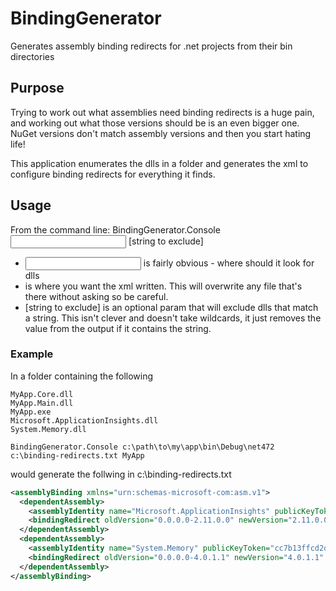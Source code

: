 # BindingGenerator
Generates assembly binding redirects for .net projects from their bin directories

## Purpose
Trying to work out what assemblies need binding redirects is a huge pain, and working out what those versions should be is an even bigger one. 
NuGet versions don't match assembly versions and then you start hating life!

This application enumerates the dlls in a folder and generates the xml to configure binding redirects for everything it finds.

## Usage
From the command line:
BindingGenerator.Console <input path> <output filename> [string to exclude]

- <input path> is fairly obvious - where should it look for dlls
- <output path> is where you want the xml written. This will overwrite any file that's there without asking so be careful.
- [string to exclude] is an optional param that will exclude dlls that match a string. This isn't clever and doesn't take wildcards, it just removes the value from the output if it contains the string.

### Example
In a folder containing the following
```
MyApp.Core.dll
MyApp.Main.dll
MyApp.exe
Microsoft.ApplicationInsights.dll
System.Memory.dll
```
```BindingGenerator.Console c:\path\to\my\app\bin\Debug\net472 c:\binding-redirects.txt MyApp```

would generate the follwing in c:\binding-redirects.txt

```xml
<assemblyBinding xmlns="urn:schemas-microsoft-com:asm.v1">
  <dependentAssembly>
    <assemblyIdentity name="Microsoft.ApplicationInsights" publicKeyToken="31bf3856ad364e35" culture="neutral" />
    <bindingRedirect oldVersion="0.0.0.0-2.11.0.0" newVersion="2.11.0.0" />
  </dependentAssembly>
  <dependentAssembly>
    <assemblyIdentity name="System.Memory" publicKeyToken="cc7b13ffcd2ddd51" culture="neutral" />
    <bindingRedirect oldVersion="0.0.0.0-4.0.1.1" newVersion="4.0.1.1" />
  </dependentAssembly>
</assemblyBinding>
```
